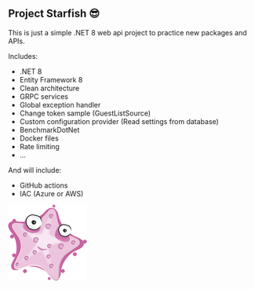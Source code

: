 ## Project Starfish 😎

This is just a simple .NET 8 web api project to practice new packages and APIs.

Includes:
- .NET 8
- Entity Framework 8
- Clean architecture
- GRPC services
- Global exception handler
- Change token sample (GuestListSource)
- Custom configuration provider (Read settings from database)
- BenchmarkDotNet
- Docker files
- Rate limiting
- ...

And will include:
- GitHub actions
- IAC (Azure or AWS)

![project-starfish](./starfish.png "Project Starfish")

